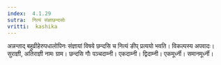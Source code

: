 ```yaml
---
index:  4.1.29
sutra:  नित्यं संज्ञाछन्दसोः
vritti:  kashika 
---
```


अन्नन्ताद् बहुव्रीहेरुपधालोपिनः संज्ञायां विषये छन्दसि च नित्यं ङीप् प्रत्ययो भवति। विकल्पस्य अपवादः। सुराज्ञी, अतिराज्ञी नामः ग्राम। छन्दसि गौः पञ्चदाम्नी। एकदाम्नी। द्विदाम्नी। एकमूर्ध्नी। समानमूर्ध्नी।

